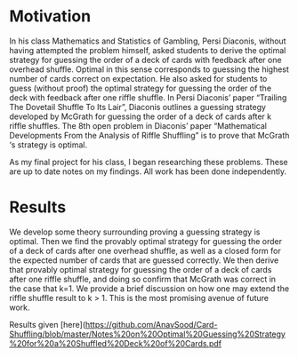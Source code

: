 # Motivation

In his class Mathematics and Statistics of Gambling, Persi Diaconis, without having attempted the problem himself, asked students to derive the optimal strategy for guessing the order of a deck of cards with feedback after one overhead shuffle. Optimal in this sense corresponds to guessing the highest number of cards correct on expectation. He also asked for students to guess (without proof) the optimal strategy for guessing the order of the deck with feedback after one riffle shuffle. In Persi Diaconis’ paper “Trailing The Dovetail Shuffle To Its Lair”, Diaconis outlines a guessing strategy developed by McGrath for guessing the order of a deck of cards after k riffle shuffles. The 8th open problem in Diaconis’ paper “Mathematical Developments From the Analysis of Riffle Shuffling” is to prove that McGrath ‘s strategy is optimal.

As my final project for his class, I began researching these problems. These are up to date notes on my findings. All work has been done independently.


# Results

We develop some theory surrounding proving a guessing strategy is optimal. Then we find the provably optimal strategy for guessing the order of a deck of cards after one overhead shuffle, as well as a closed form for the expected number of cards that are guessed correctly. We then derive that provably optimal strategy for guessing the order of a deck of cards after one riffle shuffle, and doing so confirm that McGrath was correct in the case that k=1. We provide a brief discussion on how one may extend the riffle shuffle result to k > 1. This is the most promising avenue of future work. 


Results given [here](https://github.com/AnavSood/Card-Shuffling/blob/master/Notes%20on%20Optimal%20Guessing%20Strategy%20for%20a%20Shuffled%20Deck%20of%20Cards.pdf
